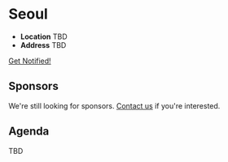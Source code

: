 # Seoul

* **Location** TBD
* **Address** TBD

<a class="button" href="https://docs.google.com/a/linuxfoundation.org/forms/d/1IWsPKkUO4rip7rE_vicZl4jPB5Km9IFcO76ZM7iqgPM/viewform">Get Notified!</a>

## Sponsors

We're still looking for sponsors. <a href="mailto:tbenzies@linuxfoundation.org?subject=Node.js%20Live%20Sponsorship">Contact us</a> if you're interested.

## Agenda

TBD